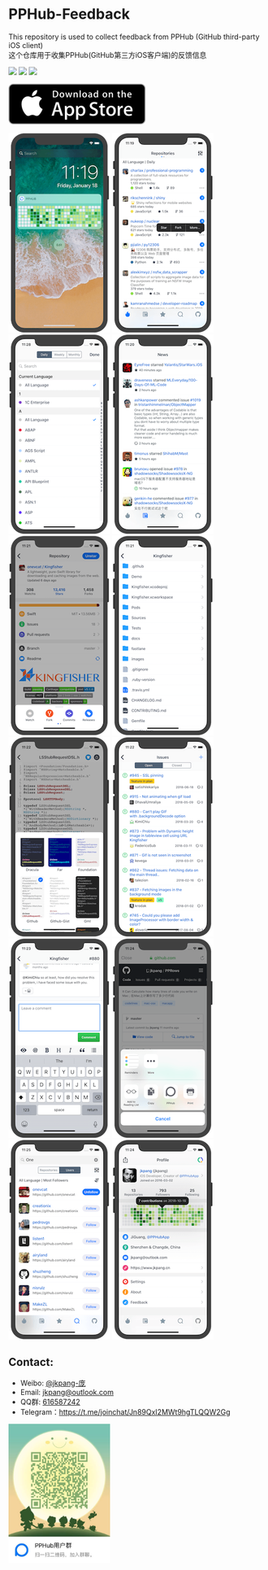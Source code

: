 # PPHub-Feedback
This repository is used to collect feedback from PPHub (GitHub third-party iOS client)   
这个仓库用于收集PPHub(GitHub第三方iOS客户端)的反馈信息

![](https://img.shields.io/itunes/v/1314212521.svg) ![](https://img.shields.io/badge/platform-iOS10+-orange.svg) [![](https://img.shields.io/badge/weibo-jkpang--%E5%BA%9E-red.svg)](http://weibo.com/jkpang)

[![App_Store](./Resource/Download_on_the_App_Store_135x40.svg)](https://itunes.apple.com/cn/app/PPHub%20For%20GitHub/id1314212521?mt=8)

[![](./Resource/iPhonex_s1.png)](./Resource/iPhonex_b1.png)
[![](./Resource/iPhonex_s2.png)](./Resource/iPhonex_b2.png)
[![](./Resource/iPhonex_s3.png)](./Resource/iPhonex_b3.png)
[![](./Resource/iPhonex_s4.png)](./Resource/iPhonex_b4.png)
[![](./Resource/iPhonex_s5.png)](./Resource/iPhonex_b5.png)
[![](./Resource/iPhonex_s6.png)](./Resource/iPhonex_b6.png)
[![](./Resource/iPhonex_s7.png)](./Resource/iPhonex_b7.png)
[![](./Resource/iPhonex_s8.png)](./Resource/iPhonex_b8.png)
[![](./Resource/iPhonex_s9.png)](./Resource/iPhonex_b9.png)
[![](./Resource/iPhonex_s10.png)](./Resource/iPhonex_b10.png)
[![](./Resource/iPhonex_s11.png)](./Resource/iPhonex_b11.png)
[![](./Resource/iPhonex_s12.png)](./Resource/iPhonex_b12.png)

## Contact:
* Weibo: [@jkpang-庞](http://weibo.com/jkpang)
* Email: jkpang@outlook.com
* QQ群:   [616587242](//shang.qq.com/wpa/qunwpa?idkey=09ad66f2a7ede31f3867b7dd39fde2ca80ae6c1269ab1841e79ed72812850cf3) 
* Telegram：https://t.me/joinchat/Jn89QxI2MWt9hgTLQQW2Gg

<img src="./Resource/pphub_qq_group.jpg" width = "200" align=left />


